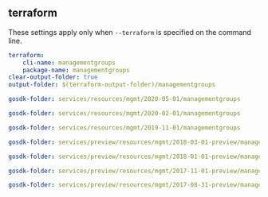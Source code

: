 
## terraform

These settings apply only when `--terraform` is specified on the command line.

``` yaml $(terraform)
terraform:
    cli-name: managementgroups
    package-name: managementgroups
clear-output-folder: true
output-folder: $(terraform-output-folder)/managementgroups
```

``` yaml $(tag)=='package-2020-05' && $(terraform)
gosdk-folder: services/resources/mgmt/2020-05-01/managementgroups
```

``` yaml $(tag)=='package-2020-02' && $(terraform)
gosdk-folder: services/resources/mgmt/2020-02-01/managementgroups
```

``` yaml $(tag)=='package-2019-11' && $(terraform)
gosdk-folder: services/resources/mgmt/2019-11-01/managementgroups
```

``` yaml $(tag)=='package-2018-03' && $(terraform)
gosdk-folder: services/preview/resources/mgmt/2018-03-01-preview/managementgroups
```

``` yaml $(tag)=='package-2018-01' && $(terraform)
gosdk-folder: services/preview/resources/mgmt/2018-01-01-preview/managementgroups
```

``` yaml $(tag)=='package-2017-11' && $(terraform)
gosdk-folder: services/preview/resources/mgmt/2017-11-01-preview/managementgroups
```

``` yaml $(tag)=='package-2017-08' && $(terraform)
gosdk-folder: services/preview/resources/mgmt/2017-08-31-preview/managementgroups
```
